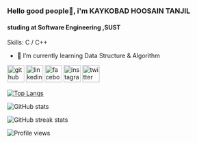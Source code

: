 ### Hello good people👋, i'm KAYKOBAD HOOSAIN TANJIL
####  studing at Software Engineering ,SUST

Skills: C / C++

- 🌱 I’m currently learning Data Structure & Algorithm 


[<img src='https://cdn.jsdelivr.net/npm/simple-icons@3.0.1/icons/github.svg' alt='github' height='40'>](https://github.com/kaykobadhossain)  [<img src='https://cdn.jsdelivr.net/npm/simple-icons@3.0.1/icons/linkedin.svg' alt='linkedin' height='40'>](https://www.linkedin.com/in/kaykobad-hossain-tanjil-433532218//)  [<img src='https://cdn.jsdelivr.net/npm/simple-icons@3.0.1/icons/facebook.svg' alt='facebook' height='40'>](https://www.facebook.com/usernameisnotavailavle)  [<img src='https://cdn.jsdelivr.net/npm/simple-icons@3.0.1/icons/instagram.svg' alt='instagram' height='40'>](https://www.instagram.com/kaykobad_hossain_tanjil/)  [<img src='https://cdn.jsdelivr.net/npm/simple-icons@3.0.1/icons/twitter.svg' alt='twitter' height='40'>](https://twitter.com/Kaykobad_)  

[![Top Langs](https://github-readme-stats.vercel.app/api/top-langs/?username=kaykobadhossain)](https://github.com/anuraghazra/github-readme-stats)

![GitHub stats](https://github-readme-stats.vercel.app/api?username=kaykobadhossain&show_icons=true)  

![GitHub streak stats](https://streak-stats.demolab.com/?user=kaykobadhossain)  

![Profile views](https://gpvc.arturio.dev/kaykobadhossain)  
